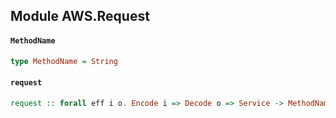 ## Module AWS.Request

#### `MethodName`

``` purescript
type MethodName = String
```

#### `request`

``` purescript
request :: forall eff i o. Encode i => Decode o => Service -> MethodName -> i -> Aff (exception :: EXCEPTION | eff) o
```


